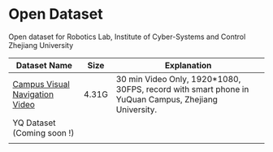 # Open Dataset
Open dataset for Robotics Lab, Institute of Cyber-Systems and Control Zhejiang University



| Dataset Name                                                 | Size  | Explanation                                                  |
| ------------------------------------------------------------ | ----- | ------------------------------------------------------------ |
| [Campus Visual Navigation Video](https://drive.google.com/open?id=1Xt0d87rqhBL-tDCyMUxOC8e5t360Nrek) | 4.31G | 30 min Video Only, 1920*1080, 30FPS, record with smart phone in YuQuan Campus, Zhejiang University. |
| YQ Dataset (Coming soon !)                                   |       |                                                              |
|                                                              |       |                                                              |

